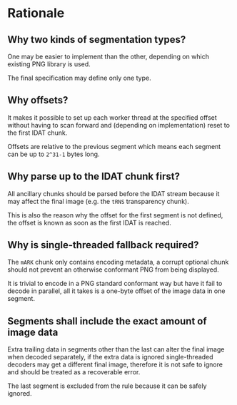 # Rationale

## Why two kinds of segmentation types?

One may be easier to implement than the other, depending on which existing PNG library is used.

The final specification may define only one type.

## Why offsets?

It makes it possible to set up each worker thread at the specified offset without having to scan forward
and (depending on implementation) reset to the first IDAT chunk.

Offsets are relative to the previous segment which means each segment can be up to `2^31-1` bytes long.

## Why parse up to the IDAT chunk first?

All ancillary chunks should be parsed before the IDAT stream because it may affect the final image (e.g. the `tRNS` transparency chunk).

This is also the reason why the offset for the first segment is not defined, the offset is known as soon as the first IDAT is reached.

## Why is single-threaded fallback required?

The `mARK` chunk only contains encoding metadata, a corrupt optional chunk should not prevent
an otherwise conformant PNG from being displayed.

It is trivial to encode in a PNG standard conformant way but have it fail to decode in parallel,
all it takes is a one-byte offset of the image data in one segment.

## Segments shall include the exact amount of image data

Extra trailing data in segments other than the last can alter the final image when decoded separately,
if the extra data is ignored single-threaded decoders may get a different final image,
therefore it is not safe to ignore and should be treated as a recoverable error.

The last segment is excluded from the rule because it can be safely ignored.